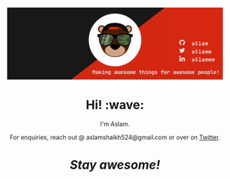 ![](header-banner.gif)
<h1 align='center'> Hi! :wave:</h1>
<p align='center'>
I'm Aslam.
</p>
<p align='center'>For enquiries, reach out @ aslamshaikh524@gmail.com or over on <a href="https://twitter.com/a5lamm">Twitter</a>.</p>

<h1 align='center'><i>Stay awesome!</i></h1>
